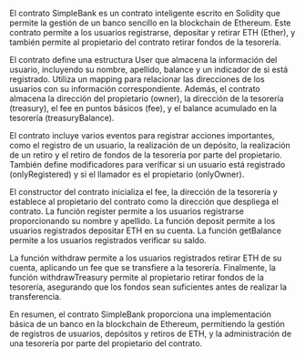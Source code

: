 El contrato SimpleBank es un contrato inteligente escrito en Solidity que permite la gestión de un banco sencillo en la blockchain de Ethereum. Este contrato permite a los usuarios registrarse, depositar y retirar ETH (Ether), y también permite al propietario del contrato retirar fondos de la tesorería.

El contrato define una estructura User que almacena la información del usuario, incluyendo su nombre, apellido, balance y un indicador de si está registrado. Utiliza un mapping para relacionar las direcciones de los usuarios con su información correspondiente. Además, el contrato almacena la dirección del propietario (owner), la dirección de la tesorería (treasury), el fee en puntos básicos (fee), y el balance acumulado en la tesorería (treasuryBalance).

El contrato incluye varios eventos para registrar acciones importantes, como el registro de un usuario, la realización de un depósito, la realización de un retiro y el retiro de fondos de la tesorería por parte del propietario. También define modificadores para verificar si un usuario está registrado (onlyRegistered) y si el llamador es el propietario (onlyOwner).

El constructor del contrato inicializa el fee, la dirección de la tesorería y establece al propietario del contrato como la dirección que despliega el contrato. La función register permite a los usuarios registrarse proporcionando su nombre y apellido. La función deposit permite a los usuarios registrados depositar ETH en su cuenta. La función getBalance permite a los usuarios registrados verificar su saldo.

La función withdraw permite a los usuarios registrados retirar ETH de su cuenta, aplicando un fee que se transfiere a la tesorería. Finalmente, la función withdrawTreasury permite al propietario retirar fondos de la tesorería, asegurando que los fondos sean suficientes antes de realizar la transferencia.

En resumen, el contrato SimpleBank proporciona una implementación básica de un banco en la blockchain de Ethereum, permitiendo la gestión de registros de usuarios, depósitos y retiros de ETH, y la administración de una tesorería por parte del propietario del contrato.


   
      
     
